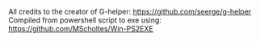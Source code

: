 All credits to the creator of G-helper: https://github.com/seerge/g-helper
Compiled from powershell script to exe using: https://github.com/MScholtes/Win-PS2EXE
